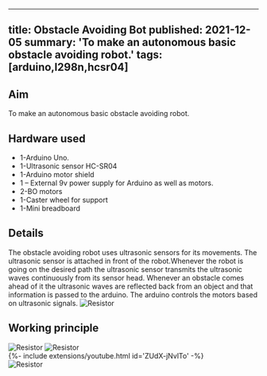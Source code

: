 <!-- ---
title: Obstacle Avoiding Bot
tags: [arduino,l298n,hcsr04]
layout: article
mode: normal
type: article
sharing: true
author: Sharath Golluri
show_author_profile: true
show_title: true
full_width: false
header: true
cover: /assets/images/blog/thumbnails/Obstacle Avoiding Bot.png
--- -->

---
title: Obstacle Avoiding Bot
published: 2021-12-05
summary: 'To make an autonomous basic obstacle avoiding robot.'
tags: [arduino,l298n,hcsr04]
---
## Aim
To make an autonomous basic obstacle avoiding robot.

<!--more-->
## Hardware used
-   1-Arduino Uno.
-   1-Ultrasonic sensor HC-SR04
-   1-Arduino motor shield
-   1 – External 9v power supply for Arduino as well as motors.
-   2-BO motors
-   1-Caster wheel for support
-   1-Mini breadboard

## Details
The obstacle avoiding robot uses ultrasonic sensors for its movements. The ultrasonic sensor is attached in front of the robot.Whenever the robot is going on the desired path the ultrasonic sensor transmits the ultrasonic waves continuously from its sensor head. Whenever an obstacle comes ahead of it the ultrasonic waves are reflected back from an object and that information is passed to the arduino. The arduino controls the motors based on ultrasonic signals.
<img src="{{site.baseurl}}/assets/images/blog/Obstacle-avoiding-bot/3.png" alt="Resistor" width=auto height=auto>


## Working principle

<img src="{{site.baseurl}}/assets/images/blog/Obstacle-avoiding-bot/1.png" alt="Resistor" width=auto height=auto>

<img src="{{site.baseurl}}/assets/images/blog/Obstacle-avoiding-bot/2.png" alt="Resistor" width=auto height=auto>

<div>{%- include extensions/youtube.html id='ZUdX-jNvlTo' -%}</div>

<img src="{{site.baseurl}}/assets/images/blog/thumbnails/Obstacle Avoiding Bot.png" alt="Resistor" width=auto height=auto>
